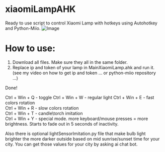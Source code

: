 # xiaomiLampAHK
Ready to use script to control Xiaomi Lamp with hotkeys using Autohotkey and Python-Miio.
![Image](https://github.com/user-attachments/assets/14c4da6d-7c3d-4cb5-b420-231370145032)
  

 # How to use:
1. Download all files. Make sure they all in the same folder.  
2. Replace ip and token of your lamp in MainXiaomiLamp.ahk and run it. (see my video on how to get ip and token ... or python-miio repository ...)

Done!

Ctrl + Win + Q - toggle
Ctrl + Win + W - regular light
Ctrl + Win + E - fast colors rotation  
Ctrl + Win + R - slow colors rotation  
Ctrl + Win + T - candle\torch imitation  
Ctrl + Win + Y - special mode. more keyboard/mouse presses = more brightness. Starts to fade out in 5 seconds of inactivity.  

Also there is optional lightSensorImitation.py file that make bulb light brighter the more darker outside based on mid sunrise/sunset time for your city. You can get those values for your city by asking ai chat bot.
